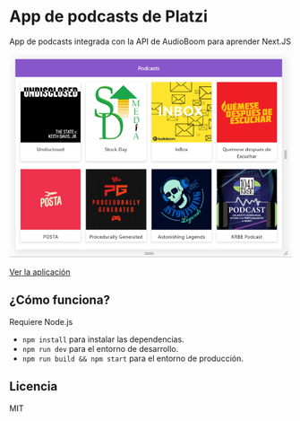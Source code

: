 # App de podcasts de Platzi

App de podcasts integrada con la API de AudioBoom para aprender Next.JS

![Captura de la app](./.readme-static/captura-podcasts.png)

[Ver la aplicación](https://podcasts.crisospina523.now.sh/)

## ¿Cómo funciona?

Requiere Node.js

* `npm install` para instalar las dependencias.
* `npm run dev` para el entorno de desarrollo.
* `npm run build && npm start` para el entorno de producción.

## Licencia

MIT